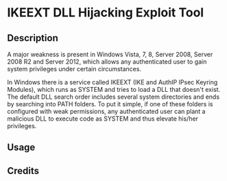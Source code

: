 # IKEEXT DLL Hijacking Exploit Tool

## Description 
A major weakness is present in Windows Vista, 7, 8, Server 2008, Server 2008 R2 and Server 2012, which allows any authenticated user to gain system privileges under certain circumstances. 

In Windows there is a service called IKEEXT (IKE and AuthIP IPsec Keyring Modules), which runs as SYSTEM and tries to load a DLL that doesn't exist. The default DLL search order includes several system directories and ends by searching into PATH folders. To put it simple, if one of these folders is configured with weak permissions, any authenticated user can plant a malicious DLL to execute code as SYSTEM and thus elevate his/her privileges. 

## Usage 

## Credits 

